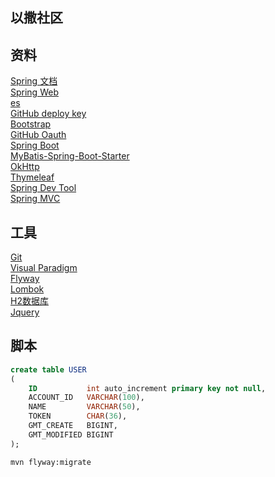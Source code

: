 ## 以撒社区

## 资料
[Spring 文档](https://spring.io/guides)  
[Spring Web](https://spring.io/guides/gs/serving-web-content/)  
[es](https://elasticsearch.cn/explore)  
[GitHub deploy key](https://developer.github.com/v3/guides/managing-deploy-keys/#deploy-keys)  
[Bootstrap](https://v3.bootcss.com/getting-started/)  
[GitHub Oauth](https://developer.github.com/apps/building-oauth-apps/creating-an-oauth-app/)  
[Spring Boot](https://docs.spring.io/spring-boot/docs/2.2.2.RELEASE/reference/html/spring-boot-features.html#boot-features-sql)  
[MyBatis-Spring-Boot-Starter](http://mybatis.org/spring-boot-starter/mybatis-spring-boot-autoconfigure/)  
[OkHttp](https://square.github.io/okhttp/#get-a-url)  
[Thymeleaf](https://www.thymeleaf.org/doc/tutorials/3.0/usingthymeleaf.html#setting-attribute-values)  
[Spring Dev Tool](https://docs.spring.io/spring-boot/docs/2.1.11.RELEASE/reference/html/using-boot-devtools.html)  
[Spring MVC](https://docs.spring.io/spring/docs/5.2.2.RELEASE/spring-framework-reference/web.html#mvc-handlermapping-interceptor)

## 工具
[Git](https://git-scm.com/download)  
[Visual Paradigm](https://www.visual-paradigm.com/)  
[Flyway](https://flywaydb.org/getstarted/firststeps/maven)  
[Lombok](https://projectlombok.org/)  
[H2数据库](http://www.h2database.com/html/main.html)  
[Jquery](https://jquery.com/download/)  

## 脚本
```sql
create table USER
(
    ID           int auto_increment primary key not null,
    ACCOUNT_ID   VARCHAR(100),
    NAME         VARCHAR(50),
    TOKEN        CHAR(36),
    GMT_CREATE   BIGINT,
    GMT_MODIFIED BIGINT
);
```
```bash
mvn flyway:migrate
```
